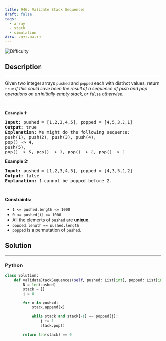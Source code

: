 ```yaml
---
title: 946. Validate Stack Sequences
draft: false
tags: 
  - array
  - stack
  - simulation
date: 2023-04-13
---
```


![Difficulty](https://img.shields.io/badge/Difficulty-Medium-blue.svg)

## Description

---
<p>Given two integer arrays <code>pushed</code> and <code>popped</code> each with distinct values, return <code>true</code><em> if this could have been the result of a sequence of push and pop operations on an initially empty stack, or </em><code>false</code><em> otherwise.</em></p>

<p>&nbsp;</p>
<p><strong class="example">Example 1:</strong></p>

<pre>
<strong>Input:</strong> pushed = [1,2,3,4,5], popped = [4,5,3,2,1]
<strong>Output:</strong> true
<strong>Explanation:</strong> We might do the following sequence:
push(1), push(2), push(3), push(4),
pop() -&gt; 4,
push(5),
pop() -&gt; 5, pop() -&gt; 3, pop() -&gt; 2, pop() -&gt; 1
</pre>

<p><strong class="example">Example 2:</strong></p>

<pre>
<strong>Input:</strong> pushed = [1,2,3,4,5], popped = [4,3,5,1,2]
<strong>Output:</strong> false
<strong>Explanation:</strong> 1 cannot be popped before 2.
</pre>

<p>&nbsp;</p>
<p><strong>Constraints:</strong></p>

<ul>
	<li><code>1 &lt;= pushed.length &lt;= 1000</code></li>
	<li><code>0 &lt;= pushed[i] &lt;= 1000</code></li>
	<li>All the elements of <code>pushed</code> are <strong>unique</strong>.</li>
	<li><code>popped.length == pushed.length</code></li>
	<li><code>popped</code> is a permutation of <code>pushed</code>.</li>
</ul>


## Solution

---
### Python
``` py title='validate-stack-sequences'
class Solution:
    def validateStackSequences(self, pushed: List[int], popped: List[int]) -> bool:
        N = len(pushed)
        stack = []
        j = 0

        for x in pushed:
            stack.append(x)

            while stack and stack[-1] == popped[j]:
                j += 1
                stack.pop()
        
        return len(stack) == 0

```

